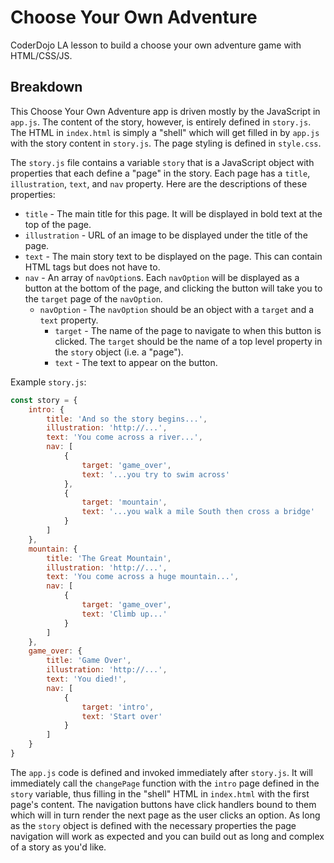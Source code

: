 # Choose Your Own Adventure

CoderDojo LA lesson to build a choose your own adventure game with HTML/CSS/JS.

## Breakdown

This Choose Your Own Adventure app is driven mostly by the JavaScript in `app.js`. The content of the story, however, is entirely defined in `story.js`. The HTML in `index.html` is simply a "shell" which will get filled in by `app.js` with the story content in `story.js`. The page styling is defined in `style.css`.

The `story.js` file contains a variable `story` that is a JavaScript object with properties that each define a "page" in the story. Each page has a `title`, `illustration`, `text`, and `nav` property. Here are the descriptions of these properties:

- `title` - The main title for this page. It will be displayed in bold text at the top of the page.
- `illustration` - URL of an image to be displayed under the title of the page.
- `text` - The main story text to be displayed on the page. This can contain HTML tags but does not have to.
- `nav` - An array of `navOption`s. Each `navOption` will be displayed as a button at the bottom of the page, and clicking the button will take you to the `target` page of the `navOption`.
    - `navOption` - The `navOption` should be an object with a `target` and a `text` property.
        - `target` - The name of the page to navigate to when this button is clicked. The `target` should be the name of a top level property in the `story` object (i.e. a "page").
        - `text` - The text to appear on the button.

Example `story.js`:
```JavaScript
const story = {
    intro: {
        title: 'And so the story begins...',
        illustration: 'http://...',
        text: 'You come across a river...',
        nav: [
            {
                target: 'game_over',
                text: '...you try to swim across'
            },
            {
                target: 'mountain',
                text: '...you walk a mile South then cross a bridge'
            }
        ]
    },
    mountain: {
        title: 'The Great Mountain',
        illustration: 'http://...',
        text: 'You come across a huge mountain...',
        nav: [
            {
                target: 'game_over',
                text: 'Climb up...'
            }
        ]
    },
    game_over: {
        title: 'Game Over',
        illustration: 'http://...',
        text: 'You died!',
        nav: [
            {
                target: 'intro',
                text: 'Start over'
            }
        ]
    }
}
```

The `app.js` code is defined and invoked immediately after `story.js`. It will immediately call the `changePage` function with the `intro` page defined in the `story` variable, thus filling in the "shell" HTML in `index.html` with the first page's content. The navigation buttons have click handlers bound to them which will in turn render the next page as the user clicks an option. As long as the `story` object is defined with the necessary properties the page navigation will work as expected and you can build out as long and complex of a story as you'd like.
